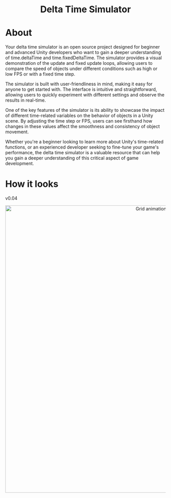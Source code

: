 <h1>
<p align="center">
Delta Time Simulator
</p>
</h1>

<h1>About</h1>

Your delta time simulator is an open source project designed for beginner and advanced Unity developers who want to gain a deeper understanding of time.deltaTime and time.fixedDeltaTime. The simulator provides a visual demonstration of the update and fixed update loops, allowing users to compare the speed of objects under different conditions such as high or low FPS or with a fixed time step.

The simulator is built with user-friendliness in mind, making it easy for anyone to get started with. The interface is intuitive and straightforward, allowing users to quickly experiment with different settings and observe the results in real-time.

One of the key features of the simulator is its ability to showcase the impact of different time-related variables on the behavior of objects in a Unity scene. By adjusting the time step or FPS, users can see firsthand how changes in these values affect the smoothness and consistency of object movement.

Whether you're a beginner looking to learn more about Unity's time-related functions, or an experienced developer seeking to fine-tune your game's performance, the delta time simulator is a valuable resource that can help you gain a deeper understanding of this critical aspect of game development.

<h1> How it looks </h1>

v0.04

<p align="center">
<img src="https://media.giphy.com/media/v1.Y2lkPTc5MGI3NjExN2MxZjBmZGQzZWJiNWNkZDZkOWU1MDVkNWI4MWY4OTc0Y2NkZjlmZSZjdD1n/p9i4uuzlBxsCnFIkD4/giphy.gif" alt="Grid animation" title="Grid GIF" width="900"/>
</p>
